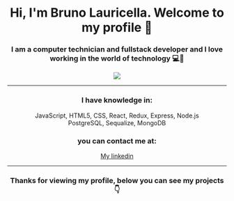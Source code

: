 <h1 align="center"> Hi, I'm Bruno Lauricella. Welcome to my profile 👋 </h1> 


<h3 align="center">I am a computer technician and fullstack developer and I love working in the world of technology 💻🧡 </h3> 

<div align="center"><img src="https://user-images.githubusercontent.com/102839392/189949835-466751f7-7893-4353-8aca-f5bf0248d651.png" align="center"></img></div>
<hr></hr>
<h3 align="center">I have knowledge in:</h3> 
  <div align="center"><div align="center"><label align="center">JavaScript, HTML5, CSS, React, Redux, Express, Node.js</label></div>
  <div align="center"><label align="center">PostgreSQL, Sequalize, MongoDB</label></div>

<h3 align="center">you can contact me at:</h3> 
<div align="center"><a  href="www.linkedin.com/in/bruno-mateo-lauricella" align="center">My linkedin</a></div>
<hr></hr>
<h3 align="center">Thanks for viewing my profile, below you can see my projects 👇</h3> 
<!--
**BruLau/BruLau** is a ✨ _special_ ✨ repository because its `README.md` (this file) appears on your GitHub profile.

Here are some ideas to get you started:

- 🔭 I’m currently working on ...
- 🌱 I’m currently learning ...
- 👯 I’m looking to collaborate on ...
- 🤔 I’m looking for help with ...
- 💬 Ask me about ...
- 📫 How to reach me: ...
- 😄 Pronouns: ...
- ⚡ Fun fact: ...
-->

